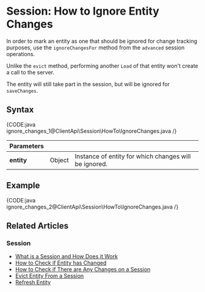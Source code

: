 # Session: How to Ignore Entity Changes

In order to mark an entity as one that should be ignored for change tracking purposes, use the `ignoreChangesFor` method from the `advanced` session operations.  

Unlike the `evict` method, performing another `Load` of that entity won't create a call to the server.  

The entity will still take part in the session, but will be ignored for `saveChanges`.  

## Syntax

{CODE:java ignore_changes_1@ClientApi\Session\HowTo\IgnoreChanges.java /}

| Parameters | | |
| ------------- | ------------- | ----- |
| **entity** | Object | Instance of entity for which changes will be ignored. |


## Example

{CODE:java ignore_changes_2@ClientApi\Session\HowTo\IgnoreChanges.java /}

## Related Articles

### Session

- [What is a Session and How Does it Work](../../../client-api/session/what-is-a-session-and-how-does-it-work)
- [How to Check if Entity has Changed](../../../client-api/session/how-to/check-if-entity-has-changed)
- [How to Check if There are Any Changes on a Session](../../../client-api/session/how-to/check-if-there-are-any-changes-on-a-session)
- [Evict Entity From a Session](../../../client-api/session/how-to/evict-entity-from-a-session)
- [Refresh Entity](../../../client-api/session/how-to/refresh-entity)
